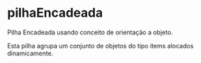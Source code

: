 # pilhaEncadeada

Pilha Encadeada usando conceito de orientação a objeto.

Esta pilha agrupa um conjunto de objetos do tipo items alocados dinamicamente.
